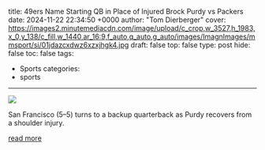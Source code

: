 title: 49ers Name Starting QB in Place of Injured Brock Purdy vs Packers
date: 2024-11-22 22:34:50 +0000
author: "Tom Dierberger"
cover: https://images2.minutemediacdn.com/image/upload/c_crop,w_3527,h_1983,x_0,y_138/c_fill,w_1440,ar_16:9,f_auto,q_auto,g_auto/images/ImagnImages/mmsport/si/01jdazcxdwz6xzxjhgk4.jpg
draft: false
top: false
type: post
hide: false
toc: false
tags:
  - Sports
categories:
  - sports
---

![](https://images2.minutemediacdn.com/image/upload/c_crop,w_3527,h_1983,x_0,y_138/c_fill,w_1440,ar_16:9,f_auto,q_auto,g_auto/images/ImagnImages/mmsport/si/01jdazcxdwz6xzxjhgk4.jpg)

San Francisco (5–5) turns to a backup quarterback as Purdy recovers from a shoulder injury.

[read more](https://www.si.com/nfl/49ers-name-starting-qb-brandon-allen-injured-brock-purdy-vs-packers)
